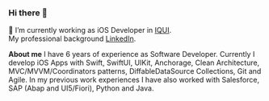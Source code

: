 ### Hi there 👋

🔭 I’m currently working as iOS Developer in [IQUI](https://iquii.com).<br>
My professional background [LinkedIn](https://www.linkedin.com/in/berardinelli-luca/).

**About me**
I have 6 years of experience as Software Developer.
Currently I develop iOS Apps with Swift, SwiftUI, UIKit, Anchorage, Clean Architecture, MVC/MVVM/Coordinators patterns, DiffableDataSource Collections,
Git and Agile. In my previous work experiences I have also worked with Salesforce, SAP (Abap and UI5/Fiori), Python and Java.
